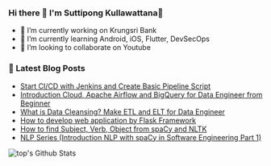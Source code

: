 ### Hi there 👋 I'm Suttipong Kullawattana👋

- 🔭 I’m currently working on Krungsri Bank
- 🌱 I’m currently learning Android, iOS, Flutter, DevSecOps
- 👯 I’m looking to collaborate on Youtube

### 📕 Latest Blog Posts
- [Start CI/CD with Jenkins and Create Basic Pipeline Script](https://suttipong-kull.medium.com/start-ci-cd-with-jenkins-and-create-basic-pipeline-script-95228c6a3813)
- [Introduction Cloud, Apache Airflow and BigQuery for Data Engineer from Beginner](https://suttipong-kull.medium.com/introduction-cloud-apache-airflow-and-bigquery-for-data-engineer-from-beginner-8bbcdf31c4a7)
- [What is Data Cleansing? Make ETL and ELT for Data Engineer](https://suttipong-kull.medium.com/what-is-data-cleansing-make-etl-and-elt-for-data-engineer-d4db9dfc3169)
- [How to develop web application by Flask Framework](https://suttipong-kull.medium.com/how-to-develop-web-application-by-flask-framework-f5505ca921b0)
- [How to find Subject, Verb, Object from spaCy and NLTK](https://suttipong-kull.medium.com/how-to-find-subject-verb-object-from-spacy-and-nltk-dd5ede37823a)
- [NLP Series (Introduction NLP with spaCy in Software Engineering Part 1)](https://suttipong-kull.medium.com/introduction-nlp-in-software-engineering-88ff3cd5ca86)

<img align="left" alt="top's Github Stats" src="https://github-readme-stats.vercel.app/api?username=kullawattana&show_icons=true&hide_border=true" />
